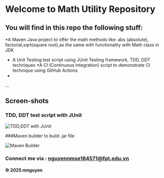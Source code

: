 # Welcome to Math Utility Repository

## You will find in this repo the following stuff:

*A Maven Java project to offer the math methods like: abs (absolute),
factorial,sqrt(square root),as the same with functionality with Math class in JDK
* A Unit Testing test script using JUnit Testing framework, TDD, DDT techniques
*A CI (Continuous Integration) script to demonstrate CI technique using GitHub
Actions
*
...

## Screen-shots

### TDD, DDT test script with JUnit

![TDD,DDT with JUnit](https://github.com/mnguyen0811/mathutil/blob/main/screenshots/JUnit%20with%20TDD%20DDT.png)


###Maven builder to build .jar file

![Maven Builder](https://github.com/mnguyen0811/mathutil/blob/main/screenshots/Maven%20Builder.png)

### Connect me via : nguyennmse184571@fpt.edu.vn

#### &#169; 2025 mnguyen